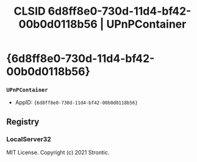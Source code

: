 ﻿---
title: "CLSID 6d8ff8e0-730d-11d4-bf42-00b0d0118b56 | UPnPContainer"
excerpt: What is COM-Object CLSID 6d8ff8e0-730d-11d4-bf42-00b0d0118b56?
---

# {6d8ff8e0-730d-11d4-bf42-00b0d0118b56}

### `UPnPContainer`
* AppID: `{6d8ff8e0-730d-11d4-bf42-00b0d0118b56}`

## Registry


### LocalServer32


MIT License. Copyright (c) 2021 Strontic.


